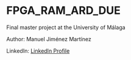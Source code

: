 # FPGA_RAM_ARD_DUE

Final master project at the University of Málaga

Author: Manuel Jiménez Martínez

LinkedIn: [LinkedIn Profile ](https://www.linkedin.com/in/manuel-jimenez-martinez)
